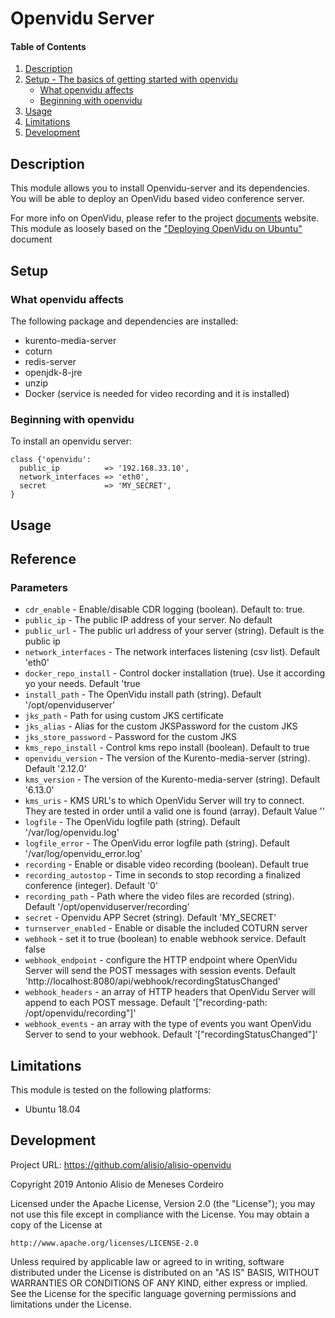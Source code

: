 # Openvidu Server

#### Table of Contents

1. [Description](#description)
2. [Setup - The basics of getting started with openvidu](#setup)
    * [What openvidu affects](#what-openvidu-affects)
    * [Beginning with openvidu](#beginning-with-openvidu)
3. [Usage](#usage)
4. [Limitations](#limitations)
5. [Development](#development)

## Description

This module allows you to install Openvidu-server and its dependencies. You will be able to deploy an OpenVidu based video conference server.

For more info on OpenVidu, please refer to the project [documents](https://docs.openvidu.io) website. This module as loosely based on the ["Deploying OpenVidu on Ubuntu"](https://docs.openvidu.io/en/2.12.0/deployment/deploying-ubuntu/) document

## Setup

### What openvidu affects

The following package and dependencies are installed:
* kurento-media-server
* coturn
* redis-server
* openjdk-8-jre
* unzip
* Docker (service is needed for video recording and it is installed)

### Beginning with openvidu

To install an openvidu server:

```
class {'openvidu':
  public_ip          => '192.168.33.10',
  network_interfaces => 'eth0',
  secret             => 'MY_SECRET',
}
```

## Usage


## Reference

### Parameters
* `cdr_enable` - Enable/disable CDR logging (boolean). Default to: true.
* `public_ip` - The public IP address of your server. No default
* `public_url` - The public url address of your server (string). Default is the public ip
* `network_interfaces` - The network interfaces listening (csv list). Default 'eth0'
* `docker_repo_install` - Control docker installation (true). Use it according yo your needs. Default 'true
* `install_path` - The OpenVidu install path (string). Default '/opt/openviduserver'
* `jks_path` - Path for using custom JKS certificate
* `jks_alias` - Alias for the custom JKSPassword for the custom JKS
* `jks_store_password` - Password for the custom JKS
* `kms_repo_install` - Control kms repo install (boolean). Default to true
* `openvidu_version` - The version of the Kurento-media-server (string). Default '2.12.0'
* `kms_version` - The version of the Kurento-media-server (string). Default '6.13.0'
* `kms_uris` - KMS URL's to which OpenVidu Server will try to connect. They are tested in order until a valid one is found (array). Default Value ''
* `logfile` - The OpenVidu logfile path (string). Default '/var/log/openvidu.log'
* `logfile_error` - The OpenVidu error logfile path (string). Default '/var/log/openvidu_error.log'
* `recording` - Enable or disable video recording (boolean). Default true
* `recording_autostop` - Time in seconds to stop recording a finalized conference (integer). Default '0'
* `recording_path` - Path where the video files are recorded (string). Default '/opt/openviduserver/recording'
* `secret` - Openvidu APP Secret (string). Default 'MY_SECRET'
* `turnserver_enabled` - Enable or disable the included COTURN server
* `webhook` - set it to true (boolean) to enable webhook service. Default false
* `webhook_endpoint` - configure the HTTP endpoint where OpenVidu Server will send the POST messages with session events. Default 'http://localhost:8080/api/webhook/recordingStatusChanged'
* `webhook_headers` - an array of HTTP headers that OpenVidu Server will append to each POST message. Default '["recording-path: /opt/openvidu/recording"]'
* `webhook_events` - an array with the type of events you want OpenVidu Server to send to your webhook. Default '["recordingStatusChanged"]'

## Limitations

This module is tested on the following platforms:
* Ubuntu 18.04

## Development

Project URL: https://github.com/alisio/alisio-openvidu

Copyright 2019 Antonio Alisio de Meneses Cordeiro

Licensed under the Apache License, Version 2.0 (the "License");
you may not use this file except in compliance with the License.
You may obtain a copy of the License at

    http://www.apache.org/licenses/LICENSE-2.0

Unless required by applicable law or agreed to in writing, software
distributed under the License is distributed on an "AS IS" BASIS,
WITHOUT WARRANTIES OR CONDITIONS OF ANY KIND, either express or implied.
See the License for the specific language governing permissions and
limitations under the License.
